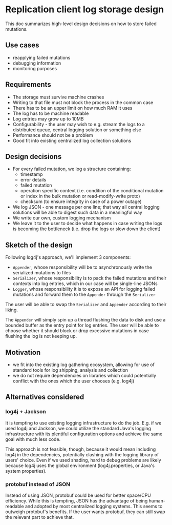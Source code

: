 # Replication client log storage design

This doc summarizes high-level design decisions on how to store failed
mutations.

## Use cases

* reapplying failed mutations
* debugging information
* monitoring purposes

## Requirements

* The storage must survive machine crashes
* Writing to that file must not block the process in the common case
* There has to be an upper limit on how much RAM it uses
* The log has to be machine readable
* Log entries may grow up to 10MB
* Configurability - the user may wish to e.g. stream the logs to a distributed
  queue, central logging solution or something else
* Performance should not be a problem
* Good fit into existing centralized log collection solutions

## Design decisions

* For every failed mutation, we log a structure containing:
  * timestamp
  * error details
  * failed mutation
  * operation specific context (i.e. condition of the conditional mutation or
    index in the bulk mutation or read-modify-write proto)
  * checksum (to ensure integrity in case of a power outage)
* We log JSON - one message per one line; that way all central logging solutions
  will be able to digest such data in a meaningful way
* We write our own, custom logging mechanism
* We leave it to the user to decide what happens in case writing the logs is
  becoming the bottleneck (i.e. drop the logs or slow down the client)

## Sketch of the design

Following log4j's approach, we'll implement 3 components:
* `Appender`, whose responsibility will be to asynchronously write the
  serialized mutations to files
* `Serializer`, whose responsibility is to pack the failed mutations and their
  contexts into log entries, which in our case will be single-line JSONs
* `Logger`, whose responsibility it is to expose an API for logging failed
  mutations and forward them to the `Appender` through the `Serializer`

The user will be able to swap the `Serializer` and `Appender` according to their
liking.

The `Appender` will simply spin up a thread flushing the data to disk and use a
bounded buffer as the entry point for log entries. The user will be able to
choose whether it should block or drop excessive mutations in case flushing the
log is not keeping up.

## Motivation

* we fit into the existing log gathering ecosystem, allowing for use of standard
  tools for log shipping, analysis and collection
* we do not require dependencies on libraries which could potentially conflict
  with the ones which the user chooses (e.g. log4j)

## Alternatives considered

### log4j + Jackson

It is tempting to use existing logging infrastructure to do the job. E.g. if we
used log4j and Jackson, we could utilize the standard Java's logging
infrastructure with its plentiful configuration options and achieve the same
goal with much less code.

This approach is not feasible, though, because it would mean including log4j in
the dependencies, potentially clashing with the logging library of users'
choice. Even if we used shading, hard to debug problems are likely because
log4j uses the global environment (log4j.properties, or Java's system
properties).

### protobuf instead of JSON

Instead of using JSON, protobuf could be used for better space/CPU efficiency.
While this is tempting, JSON has the advantage of being human-readable and
adopted by most centralized logging systems. This seems to outweigh protobuf's
benefits. If the user wants protobuf, they can still swap the relevant part
to achieve that.
